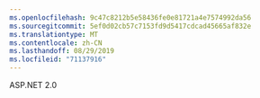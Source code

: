 ```yaml
---
ms.openlocfilehash: 9c47c8212b5e58436fe0e81721a4e7574992da56
ms.sourcegitcommit: 5ef0d02cb57c7153fd9d5417cdcad45665af832e
ms.translationtype: MT
ms.contentlocale: zh-CN
ms.lasthandoff: 08/29/2019
ms.locfileid: "71137916"
---
```

ASP.NET 2.0